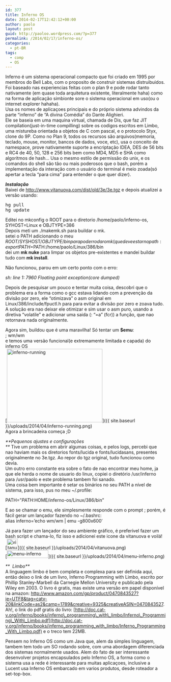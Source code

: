 ```yaml
---
id: 377
title: Inferno OS
date: 2014-02-17T12:42:12+00:00
author: paolo
layout: post
guid: http://paoloo.wordpress.com/?p=377
permalink: /2014/02/17/inferno-os/
categories:
  - pt-BR
tags:
  - comp
  - OS
---
```

Inferno é um sistema operacional compacto que foi criado em 1995 por membros do Bell Labs, com o proposito de construir sistemas distruibuidos. Foi baseado nas experiencias feitas com o plan 9 e pode rodar tanto nativamente (em quase toda arquitetura existente, literalmente haha) como na forma de aplicação simbionte sore o sistema operacional em uso(ou o internet explorer hahaha).  
Usa os nomes de aplicaçoes principais e do próprio sistema advindos da parte &#8220;inferno&#8221; de &#8220;A divina Comédia&#8221; do Dante Alighieri.  
Ele se baseia em uma maquina virtual, chamada de Dis, que faz JIT compilation(just-in-time compilling) sobre os codigos escritos em Limbo, uma mistureba orientada a objetos de C com pascal, e o protocolo Styx, clone do 9P. Como no Plan 9, todos os recursos são arquivos(memoria, teclado, mouse, monitor, bancos de dados, voce, etc), usa o conceito de namespace, prove nativamente suporte a encriptação IDEA, DES de 56 bits e RC4 de 40, 50, 128 e 256 bits bem como MD4, MD5 e SHA como algoritmos de hash&#8230; Usa o mesmo estilo de permissão do unix, e os comandos do shell são tão ou mais poderosos que o bash, porém a implementação da interação com o usuário do terminal é meio zoada(só apertar a tecla &#8220;para cima&#8221; para entender o que quer dizer).

_**Instalação**_  
Baixei de <http://www.vitanuova.com/dist/old/3e/3e.tgz> e depois atualizei a versão usando:

<pre class="brush: bash; title: ; notranslate" title="">hg pull
hg update
</pre>

Editei no mkconfig o ROOT para o diretorio /home/paolo/inferno-os, SYHOST=Linux e OBJTYPE=386  
Depois meti um ./makemk.sh para buildar o mk.  
setei o PATH adicionando o meu $ROOT/$SYSHOST/$OBJTYPE/bin para poder rodar o mk(que deve estar no path:  
export PATH=$PATH:/home/paolo/Linux/386/bin  
dei um **mk nuke** para limpar os objetos pre-existentes e mandei buildar tudo com **mk install**.

Não funcionou, parou em um certo ponto com o erro:

_sh: line 1: 7960 Floating point exception(core dumped)_

Depois de pesquisar um pouco e tentar muita coisa, descobri que o problema era a forma como o gcc estava lidando com a prevenção da divisão por zero, ele &#8220;otimizava&#8221; o asm original em Linux/386/include/fpuctl.h para para evitar a divisão por zero e zoava tudo. A solução era nao deixar ele otimizar e sim usar o asm puro, usando a diretiva &#8220;volatile&#8221; e adicionar uma saida (: &#8220;=a&#8221; (fcr)) a função, que nao retornava nada originalmente.

Agora sim, buildou que é uma maravilha! Só tentar um **$emu**:  
; wm/wm  
e temos uma versão funcional(e extremamente limitada e capada) do inferno OS  
[<img class="alignnone size-medium wp-image-386" src="{{ site.baseurl }}/uploads/2014/04/inferno-running.png?w=300" alt="inferno-running" width="300" height="230" srcset="{{ site.baseurl }}/uploads/2014/04/inferno-running.png 803w, {{ site.baseurl }}/uploads/2014/04/inferno-running-300x231.png 300w, {{ site.baseurl }}/uploads/2014/04/inferno-running-768x590.png 768w" sizes="(max-width: 300px) 100vw, 300px" />]({{ site.baseurl }}/uploads/2014/04/inferno-running.png)  
Agora a brincadeira começa ;D

_**Pequenos ajustes e configurações  
**_ Tive um problema em abrir algumas coisas, e pelos logs, percebi que nao haviam mais os diretorios fonts/lucida e fonts/lucidasans, presentes originalmente no 3e.tgz. Ao repor do tgz original, tudo funcionou como devia.  
Um outro erro constante era sobre o fato de nao encontrar meu home, ja que ele herda o nome de usuario do linux, copiei o diretório /usr/inferno para /usr/paolo e este problema tambem foi sanado.  
Uma coisa bem importante é setar os binários no seu PATH a nível de sistema, para isso, pus no meu ~/.profile:

PATH=&#8221;$PATH:$HOME/inferno-os/Linux/386/bin&#8221;

E ao se chamar o emu, ele simplesmente responde com o prompt ; porém, é fácil gerar um lançador fazendo no ~/.bashrc:  
alias inferno=&#8217;echo wm/wm | emu -g800x600&#8242;

Já para fazer um lançador do seu ambiente gráfico, é preferível fazer um bash script e chama-lo, fiz isso e adicionei este icone da vitanuova e voilá!  
[<img class="alignnone size-full wp-image-384" src="{{ site.baseurl }}/uploads/2014/04/vitanuova.png" alt="vitanuova" width="34" height="33" />]({{ site.baseurl }}/uploads/2014/04/vitanuova.png)  
[<img class="alignnone size-full wp-image-387" src="{{ site.baseurl }}/uploads/2014/04/menu-inferno.png" alt="menu-inferno" width="130" height="24" />]({{ site.baseurl }}/uploads/2014/04/menu-inferno.png)

_**  Limbo**_  
A linguagem limbo é bem completa e complexa para ser definida aqui, então deixo o link de um livro, Inferno Programming with Limbo, escrito por Phillip Stanley-Marbell da Carnegie Mellon University e publicado pela Wiley em 2003. O livro é gratis, mas existe uma versão em papel disponível na amazon: <http://www.amazon.com/gp/product/0470843527?ie=UTF8&tag=catv-20&linkCode=as2&camp=1789&creative=9325&creativeASIN=0470843527>. Ah!, o link do pdf gratis do livro: [http://doc.cat-v.org/inferno/books/inferno\_programming\_with\_limbo/Inferno\_Programming\_With\_Limbo.pdf](http://doc.cat-v.org/inferno/books/inferno_programming_with_limbo/Inferno_Programming_With_Limbo.pdf) e o treco tem 22MB.

Pensem no Inferno OS como um Java que, alem da simples linguagem, tambem tem todo um SO rodando sobre, com uma abordagem diferenciada dos sistemas normalmente usados. Alem do fato de ser interessante desenvolver projetos encapsulados pelo Inferno OS, a forma como o sistema usa a rede é interessante para muitas aplicaçoes, inclusive a Lucent usa Inferno OS embarcado em varios produtos, desde roteador a set-top-box.
